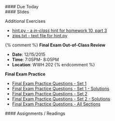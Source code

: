 <article class="due" markdown="block">
#### Due Today


</article>

<article class="slides" markdown="block">
#### Slides

Additional Exercises

* [hint.py - a _in-class_ hint for homework 10, part 3](homework/hw10/hint.py)
* [zips.txt - text file for hint.py](homework/hw10/zips.txt)

{% comment %}
__Final Exam Out-of-Class Review__

* __Date__: 12/15/2015  
* __Time__: 7:05PM- 8:05PM
* __Location__: WWH 202
{% endcomment %}

__Final Exam Practice__

* [Final Exam Practice Questions - Set 1](resources/handouts/final/final_practice_questions_set_1.pdf)
* [Final Exam Practice Questions - Set 1 - Solutions](resources//handouts/final/final_practice_questions_set_1_solutions.pdf)
* [Final Exam Practice Questions - Set 2](resources/handouts/final/final_practice_questions_set_2.pdf)
* [Final Exam Practice Questions - Set 2 - Solutions](resources/handouts/final/final_practice_questions_set_2_solutions.pdf)
* [Final Exam Practice Questions - All Sections](resources/handouts/final/finalsampleproblems.html)

</article>

<article class="assignments" markdown="block">
#### Assignments / Readings		


</article>
